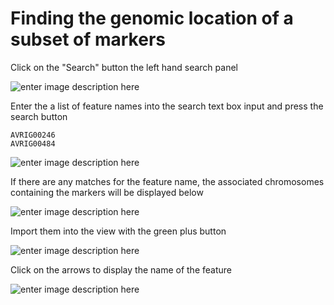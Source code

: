 # Finding the genomic location of a subset of markers

Click on the "Search" button the left hand search panel

![enter image description here](https://pretzel-images-public.s3.ap-southeast-2.amazonaws.com/use-case/visualise-subset-of-markers%E2%80%8B/sm-1.png)

Enter the a list of feature names into the search text box input and press the search button
``` text title="Feature names"
AVRIG00246
AVRIG00484
```

![enter image description here](https://pretzel-images-public.s3.ap-southeast-2.amazonaws.com/use-case/visualise-subset-of-markers%E2%80%8B/sm-2.png)

If there are any matches for the feature name, the associated chromosomes containing the markers will be displayed below

![enter image description here](https://pretzel-images-public.s3.ap-southeast-2.amazonaws.com/use-case/visualise-subset-of-markers%E2%80%8B/sm-3.png)

Import them into the view with the green plus button

![enter image description here](https://pretzel-images-public.s3.ap-southeast-2.amazonaws.com/use-case/visualise-subset-of-markers%E2%80%8B/sm-4.png)

Click on the arrows to display the name of the feature

![enter image description here](https://pretzel-images-public.s3.ap-southeast-2.amazonaws.com/use-case/visualise-subset-of-markers%E2%80%8B/sm-5.png)